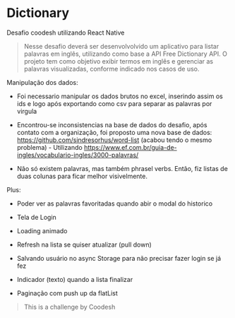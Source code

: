 # Dictionary

Desafio coodesh utilizando React Native

> Nesse desafio deverá ser desenvolvolvido um aplicativo para listar palavras em inglês, utilizando como base a API Free Dictionary API. O projeto tem como objetivo exibir termos em inglês e gerenciar as palavras visualizadas, conforme indicado nos casos de uso.

Manipulação dos dados:

- Foi necessario manipular os dados brutos no excel, inserindo assim os ids e logo após exportando como csv para separar as palavras por virgula

- Encontrou-se inconsistencias na base de dados do desafio, após contato com a organização, foi proposto uma nova base de dados: https://github.com/sindresorhus/word-list (acabou tendo o mesmo problema) - Utilizando https://www.ef.com.br/guia-de-ingles/vocabulario-ingles/3000-palavras/

- Não só existem palavras, mas também phrasel verbs. Então, fiz listas de duas colunas para ficar melhor visivelmente.

Plus:

- Poder ver as palavras favoritadas quando abir o modal do historico

- Tela de Login

- Loading animado

- Refresh na lista se quiser atualizar (pull down)

- Salvando usuário no async Storage para não precisar fazer login se já fez

- Indicador (texto) quando a lista finalizar

- Paginação com push up da flatList

> This is a challenge by Coodesh
